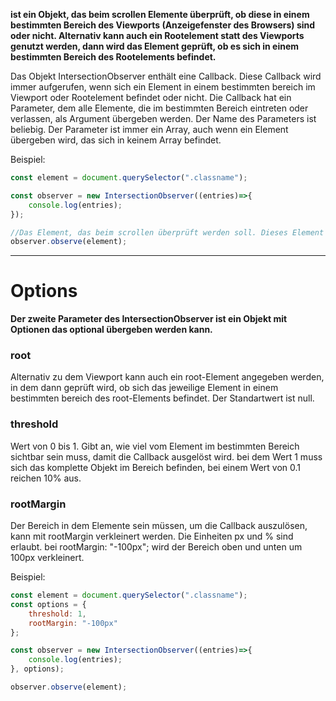 **ist ein Objekt, das beim scrollen Elemente überprüft, ob diese in einem bestimmten Bereich des Viewports (Anzeigefenster des Browsers) sind oder nicht. Alternativ kann auch ein Rootelement statt des Viewports genutzt werden, dann wird das Element geprüft, ob es sich in einem bestimmten Bereich des Rootelements befindet.**

Das Objekt IntersectionObserver enthält eine Callback. Diese Callback wird immer aufgerufen, wenn sich ein Element in einem bestimmten bereich im Viewport oder Rootelement befindet oder nicht. Die Callback hat ein Parameter, dem alle Elemente, die im bestimmten Bereich eintreten oder verlassen, als Argument übergeben werden. Der Name des Parameters ist beliebig. Der Parameter ist immer ein Array, auch wenn ein Element übergeben wird, das sich in keinem Array befindet.

Beispiel: 
```javascript
const element = document.querySelector(".classname");

const observer = new IntersectionObserver((entries)=>{
	console.log(entries);
});

//Das Element, das beim scrollen überprüft werden soll. Dieses Element wird der Callback als Argument übergeben, wenn das Element in einem bestimmten Bereich eintritt.
observer.observe(element); 
```

---

# Options
**Der zweite Parameter des IntersectionObserver ist ein Objekt mit Optionen das optional übergeben werden kann.**

### root
Alternativ zu dem Viewport kann auch ein root-Element angegeben werden, in dem dann geprüft wird, ob sich das jeweilige Element in einem bestimmten bereich des root-Elements befindet. Der Standartwert ist null.

### threshold
Wert von 0 bis 1. Gibt an, wie viel vom Element im bestimmten Bereich sichtbar sein muss, damit die Callback ausgelöst wird. bei dem Wert 1 muss sich das komplette Objekt im Bereich befinden, bei einem Wert von 0.1 reichen 10% aus.

### rootMargin
Der Bereich in dem Elemente sein müssen, um die Callback auszulösen, kann mit rootMargin verkleinert werden. Die Einheiten px und % sind erlaubt. bei rootMargin: "-100px"; wird der Bereich oben und unten um 100px verkleinert.

Beispiel:
```javascript
const element = document.querySelector(".classname");
const options = {
	threshold: 1,
	rootMargin: "-100px"
};

const observer = new IntersectionObserver((entries)=>{
	console.log(entries);
}, options);

observer.observe(element);
```